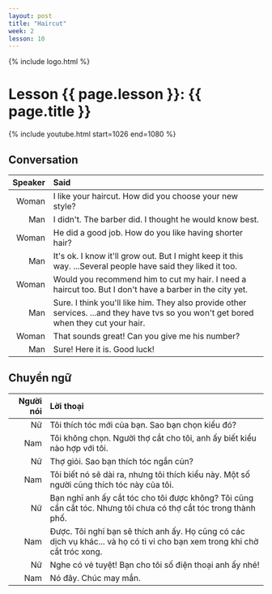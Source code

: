 ```yaml
---
layout: post
title: "Haircut"
week: 2
lesson: 10
---
```


{% include logo.html %}

# Lesson {{ page.lesson }}: {{ page.title }}

{% include youtube.html start=1026 end=1080 %}

## Conversation

Speaker | Said
---: | :---
Woman | I like your haircut. How did you choose your new style?
Man | I didn't. The barber did. I thought he would know best.
Woman | He did a good job. How do you like having shorter hair?
Man | It's ok. I know it'll grow out. But I might keep it this way. ...Several people have said they liked it too.
Woman | Would you recommend him to cut my hair. I need a haircut too. But I don't have a barber in the city yet.
Man | Sure. I think you'll like him. They also provide other services. ...and they have tvs so you won't get bored when they cut your hair.
Woman | That sounds great! Can you give me his number?
Man | Sure! Here it is. Good luck!


## Chuyển ngữ

Người nói | Lời thoại
---: | :---
Nữ | Tôi thích tóc mới của bạn. Sao bạn chọn kiểu đó?
Nam | Tôi không chọn. Người thợ cắt cho tôi, anh ấy biết kiểu nào hợp với tôi.
Nữ | Thợ giỏi. Sao bạn thích tóc ngắn củn?
Nam | Tôi biết nó sẽ dài ra, nhưng tôi thích kiểu này. Một số người cũng thích tóc này của tôi. 
Nữ | Bạn nghĩ anh ấy cắt tóc cho tôi được không? Tôi cũng cần cắt tóc. Nhưng tôi chưa có thợ cắt tóc trong thành phố.
Nam | Được. Tôi nghĩ bạn sẽ thích anh ấy. Họ cũng có các dịch vụ khác... và họ có ti vi cho bạn xem trong khi chờ cắt tróc xong.
Nữ | Nghe có vẻ tuyệt! Bạn cho tôi số điện thoại anh ấy nhé!
Nam | Nó đây. Chúc may mắn.
